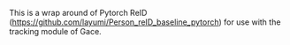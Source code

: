 This is a wrap around of Pytorch ReID (https://github.com/layumi/Person_reID_baseline_pytorch) for use with the tracking module of Gace.